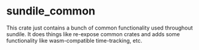# sundile_common
This crate just contains a bunch of common functionality used throughout sundile.
It does things like re-expose common crates and adds some functionality like wasm-compatible time-tracking, etc.